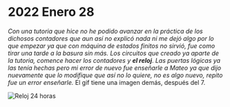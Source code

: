 # 2022 Enero 28

*Con una tutoria que hice no he podido avanzar en la práctica de los dichosos contadores que aun así no explicó nada ni me dejó algo por lo que empezar ya que con máquina de estados finitos no sirvió, fue como tirar una tarde a la basura sin más.
Los circuitos que creado ya aparte de la tutoria, comence hacer los contadores y* ***el reloj***.
*Las puertas lógicas ya las tenía hechas pero mi error de nuevo fue enseñarle a Mateo ya que dijo nuevamente que lo modifique que así no lo quiere, no es algo nuevo, repito fue un error enseñarle.* El gif tiene una imagen demás, después del 7.

![Reloj 24 horas](images/ArcosLenin_Reloj24-horas.gif)
